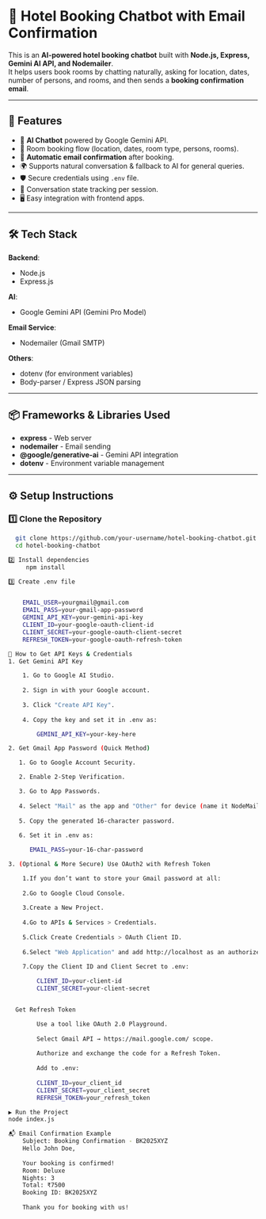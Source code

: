 # 🏨 Hotel Booking Chatbot with Email Confirmation

This is an **AI-powered hotel booking chatbot** built with **Node.js, Express, Gemini AI API, and Nodemailer**.  
It helps users book rooms by chatting naturally, asking for location, dates, number of persons, and rooms, and then sends a **booking confirmation email**.

---

## 🚀 Features

- 💬 **AI Chatbot** powered by Google Gemini API.
- 🏨 Room booking flow (location, dates, room type, persons, rooms).
- 📧 **Automatic email confirmation** after booking.
- 🌍 Supports natural conversation & fallback to AI for general queries.
- 🛡 Secure credentials using `.env` file.
- 🔄 Conversation state tracking per session.
- 🖥 Easy integration with frontend apps.

---

## 🛠 Tech Stack

**Backend**:
- Node.js
- Express.js

**AI**:
- Google Gemini API (Gemini Pro Model)

**Email Service**:
- Nodemailer (Gmail SMTP)

**Others**:
- dotenv (for environment variables)
- Body-parser / Express JSON parsing

---

## 📦 Frameworks & Libraries Used

- **express** - Web server
- **nodemailer** - Email sending
- **@google/generative-ai** - Gemini API integration
- **dotenv** - Environment variable management

---

## ⚙️ Setup Instructions

### 1️⃣ Clone the Repository
```bash
  git clone https://github.com/your-username/hotel-booking-chatbot.git
  cd hotel-booking-chatbot

2️⃣ Install dependencies
     npm install

3️⃣ Create .env file


    EMAIL_USER=yourgmail@gmail.com
    EMAIL_PASS=your-gmail-app-password
    GEMINI_API_KEY=your-gemini-api-key
    CLIENT_ID=your-google-oauth-client-id
    CLIENT_SECRET=your-google-oauth-client-secret
    REFRESH_TOKEN=your-google-oauth-refresh-token

🔑 How to Get API Keys & Credentials
1. Get Gemini API Key

    1. Go to Google AI Studio.
    
    2. Sign in with your Google account.
    
    3. Click "Create API Key".
    
    4. Copy the key and set it in .env as:

        GEMINI_API_KEY=your-key-here

2. Get Gmail App Password (Quick Method)

   1. Go to Google Account Security.

   2. Enable 2-Step Verification.

   3. Go to App Passwords.
    
   4. Select "Mail" as the app and "Other" for device (name it NodeMailer).
    
   5. Copy the generated 16-character password.
    
   6. Set it in .env as:

      EMAIL_PASS=your-16-char-password

3. (Optional & More Secure) Use OAuth2 with Refresh Token

    1.If you don’t want to store your Gmail password at all:
    
    2.Go to Google Cloud Console.
    
    3.Create a New Project.
    
    4.Go to APIs & Services > Credentials.
    
    5.Click Create Credentials > OAuth Client ID.
    
    6.Select "Web Application" and add http://localhost as an authorized redirect URI.
    
    7.Copy the Client ID and Client Secret to .env:

        CLIENT_ID=your-client-id
        CLIENT_SECRET=your-client-secret


  Get Refresh Token

        Use a tool like OAuth 2.0 Playground.
        
        Select Gmail API → https://mail.google.com/ scope.
        
        Authorize and exchange the code for a Refresh Token.
        
        Add to .env:
        
        CLIENT_ID=your_client_id
        CLIENT_SECRET=your_client_secret
        REFRESH_TOKEN=your_refresh_token

▶️ Run the Project
node index.js

📬 Email Confirmation Example
    Subject: Booking Confirmation - BK2025XYZ
    Hello John Doe,
    
    Your booking is confirmed!
    Room: Deluxe
    Nights: 3
    Total: ₹7500
    Booking ID: BK2025XYZ
    
    Thank you for booking with us!



